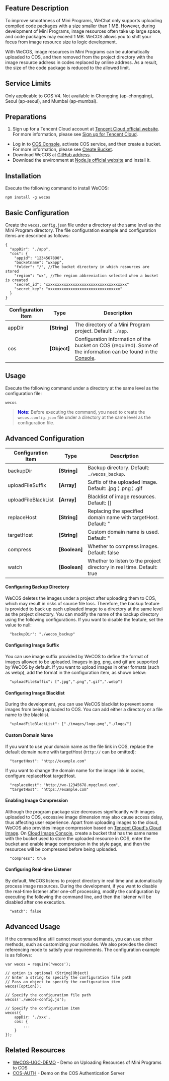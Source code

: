 ## Feature Description
To improve smoothness of Mini Programs, WeChat only supports uploading compiled code packages with a size smaller than 1 MB. However, during development of Mini Programs, image resources often take up large space, and code packages may exceed 1 MB. WeCOS allows you to shift your focus from image resource size to logic development.

With WeCOS, image resources in Mini Programs can be automatically uploaded to COS, and then removed from the project directory with the image resource address in codes replaced by online address. As a result, the size of the code package is reduced to the allowed limit.

## Service Limits

Only applicable to COS V4. Not available in Chongqing (ap-chongqing), Seoul (ap-seoul), and Mumbai (ap-mumbai).

## Preparations
1. Sign up for a Tencent Cloud account at [Tencent Cloud official website](https://cloud.tencent.com/). For more information, please see [Sign up for Tencent Cloud](/doc/product/378/9603).
- Log in to [COS Console](https://console.cloud.tencent.com/cos4), activate COS service, and then create a bucket. For more information, please see [Create Bucket](/doc/product/436/6232).
- Download WeCOS at [GitHub address](https://github.com/tencentyun/wecos).
- Download the environment at [Node.js official website](https://nodejs.org/) and install it.

## Installation
Execute the following command to install WeCOS:
```
npm install -g wecos
```
## Basic Configuration
Create the `wecos.config.json` file under a directory at the same level as the Mini Program directory. The file configuration example and configuration items are described as follows:
```
{
  "appDir": "./app",
  "cos": {
    "appid": "1234567890",
    "bucketname": "wxapp",
    "folder": "/", //The bucket directory in which resources are stored
    "region": "wx", //The region abbreviation selected when a bucket is created
    "secret_id": "xxxxxxxxxxxxxxxxxxxxxxxxxxxxxxxxxxxx" 
    "secret_key": "xxxxxxxxxxxxxxxxxxxxxxxxxxxxxxxx"      
  }
}
```
| Configuration Item | Type | Description |
| ------ | ------------ | ---------------------------------------- |
| appDir | **[String]** | The directory of a Mini Program project. Default: `./app`. |
| cos | **[Object]** | Configuration information of the bucket on COS (required). Some of the information can be found in the [Console](https://console.cloud.tencent.com/cos4/secret). |
## Usage
Execute the following command under a directory at the same level as the configuration file:
```
wecos
```
> <font color="#0000cc">**Note:** </font>
 Before executing the command, you need to create the `wecos.config.json` file under a directory at the same level as the configuration file.

## Advanced Configuration
| Configuration Item | Type | Description |
| ------------------- | ------------- | --------------------------------------- |
| backupDir | **[String]** | Backup directory. Default: `./wecos_backup`. |
| uploadFileSuffix | **[Array]** | Suffix of the uploaded image. Default: .jpg	&#166;	.png	&#166;	.gif |
| uploadFileBlackList | **[Array]** | Blacklist of image resources. Default: [] |
| replaceHost | **[String]** | Replacing the specified domain name with targetHost. Default: '' |
| targetHost | **[String]** | Custom domain name is used. Default: '' |
| compress | **[Boolean]** | Whether to compress images. Default: false |
| watch | **[Boolean]** | Whether to listen to the project directory in real time. Default: true |
#### Configuring Backup Directory
WeCOS deletes the images under a project after uploading them to COS, which may result in risks of source file loss. Therefore, the backup feature is provided to back up each uploaded image to a directory at the same level as the project directory. You can modify the name of the backup directory using the following configurations. If you want to disable the feature, set the value to null:
```
  "backupDir": "./wecos_backup"
```
#### Configuring Image Suffix
You can use image suffix provided by WeCOS to define the format of images allowed to be uploaded. Images in jpg, png, and gif are supported by WeCOS by default. If you want to upload images in other formats (such as webp), add the format in the configuration item, as shown below:
```
  "uploadFileSuffix": [".jpg",".png",".gif",".webp"]
```
#### Configuring Image Blacklist
During the development, you can use WeCOS blacklist to prevent some images from being uploaded to COS. You can add either a directory or a file name to the blacklist.
```
  "uploadFileBlackList": ["./images/logo.png","./logo/"]
```
#### Custom Domain Name
If you want to use your domain name as the file link in COS, replace the default domain name with targetHost (`http://` can be omitted):
```
  "targetHost": "http://example.com"
```
If you want to change the domain name for the image link in codes, configure replaceHost targetHost.
```
  "replaceHost": "http://wx-12345678.myqcloud.com",
  "targetHost": "https://example.com"
```
#### Enabling Image Compression
Although the program package size decreases significantly with images uploaded to COS, excessive image dimension may also cause access delay, thus affecting user experience.
Apart from uploading images to the cloud, WeCOS also provides image compression based on [Tencent Cloud's Cloud Image](https://cloud.tencent.com/product/ci). On [Cloud Image Console](https://console.cloud.tencent.com/ci), create a bucket that has the same name with the bucket used to store the uploaded resource in COS, enter the bucket and enable image compression in the style page, and then the resources will be compressed before being uploaded.
```
  "compress": true
```
#### Configuring Real-time Listener
By default, WeCOS listens to project directory in real time and automatically process image resources. During the development, if you want to disable the real-time listener after one-off processing, modify the configuration by executing the following the command line, and then the listener will be disabled after one execution.
```
  "watch": false
```
## Advanced Usage
If the command line still cannot meet your demands, you can use other methods, such as customizing your modules. We also provides the direct referencing mode to satisfy your requirements. The configuration example is as follows:
```
var wecos = require('wecos');

// option is optional (String|Object)
// Enter a string to specify the configuration file path
// Pass an object to specify the configuration item
wecos([option]);

// Specify the configuration file path
wecos('./wecos-config.js');

// Specify the configuration item
wecos({
    appDir: './xxx',
    cos: {
        ...
    }
});
```
## Related Resources
- [WeCOS-UGC-DEMO](https://github.com/tencentyun/wecos-ugc-upload-demo) - Demo on Uploading Resources of Mini Programs to COS
- [COS-AUTH](https://github.com/tencentyun/cos-auth) - Demo on the COS Authentication Server

